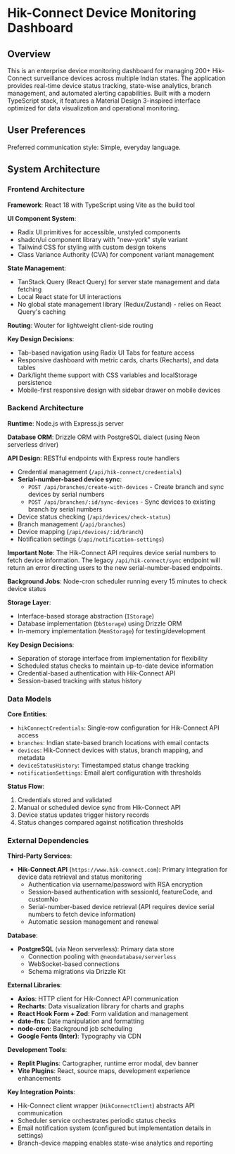 # Hik-Connect Device Monitoring Dashboard

## Overview

This is an enterprise device monitoring dashboard for managing 200+ Hik-Connect surveillance devices across multiple Indian states. The application provides real-time device status tracking, state-wise analytics, branch management, and automated alerting capabilities. Built with a modern TypeScript stack, it features a Material Design 3-inspired interface optimized for data visualization and operational monitoring.

## User Preferences

Preferred communication style: Simple, everyday language.

## System Architecture

### Frontend Architecture

**Framework**: React 18 with TypeScript using Vite as the build tool

**UI Component System**: 
- Radix UI primitives for accessible, unstyled components
- shadcn/ui component library with "new-york" style variant
- Tailwind CSS for styling with custom design tokens
- Class Variance Authority (CVA) for component variant management

**State Management**:
- TanStack Query (React Query) for server state management and data fetching
- Local React state for UI interactions
- No global state management library (Redux/Zustand) - relies on React Query's caching

**Routing**: Wouter for lightweight client-side routing

**Key Design Decisions**:
- Tab-based navigation using Radix UI Tabs for feature access
- Responsive dashboard with metric cards, charts (Recharts), and data tables
- Dark/light theme support with CSS variables and localStorage persistence
- Mobile-first responsive design with sidebar drawer on mobile devices

### Backend Architecture

**Runtime**: Node.js with Express.js server

**Database ORM**: Drizzle ORM with PostgreSQL dialect (using Neon serverless driver)

**API Design**: RESTful endpoints with Express route handlers
- Credential management (`/api/hik-connect/credentials`)
- **Serial-number-based device sync**:
  - `POST /api/branches/create-with-devices` - Create branch and sync devices by serial numbers
  - `POST /api/branches/:id/sync-devices` - Sync devices to existing branch by serial numbers
- Device status checking (`/api/devices/check-status`)
- Branch management (`/api/branches`)
- Device mapping (`/api/devices/:id/branch`)
- Notification settings (`/api/notification-settings`)

**Important Note**: The Hik-Connect API requires device serial numbers to fetch device information. The legacy `/api/hik-connect/sync` endpoint will return an error directing users to the new serial-number-based endpoints.

**Background Jobs**: Node-cron scheduler running every 15 minutes to check device status

**Storage Layer**:
- Interface-based storage abstraction (`IStorage`)
- Database implementation (`DbStorage`) using Drizzle ORM
- In-memory implementation (`MemStorage`) for testing/development

**Key Design Decisions**:
- Separation of storage interface from implementation for flexibility
- Scheduled status checks to maintain up-to-date device information
- Credential-based authentication with Hik-Connect API
- Session-based tracking with status history

### Data Models

**Core Entities**:
- `hikConnectCredentials`: Single-row configuration for Hik-Connect API access
- `branches`: Indian state-based branch locations with email contacts
- `devices`: Hik-Connect devices with status, branch mapping, and metadata
- `deviceStatusHistory`: Timestamped status change tracking
- `notificationSettings`: Email alert configuration with thresholds

**Status Flow**:
1. Credentials stored and validated
2. Manual or scheduled device sync from Hik-Connect API
3. Device status updates trigger history records
4. Status changes compared against notification thresholds

### External Dependencies

**Third-Party Services**:
- **Hik-Connect API** (`https://www.hik-connect.com`): Primary integration for device data retrieval and status monitoring
  - Authentication via username/password with RSA encryption
  - Session-based authentication with sessionId, featureCode, and customNo
  - Serial-number-based device retrieval (API requires device serial numbers to fetch device information)
  - Automatic session management and renewal

**Database**:
- **PostgreSQL** (via Neon serverless): Primary data store
  - Connection pooling with `@neondatabase/serverless`
  - WebSocket-based connections
  - Schema migrations via Drizzle Kit

**External Libraries**:
- **Axios**: HTTP client for Hik-Connect API communication
- **Recharts**: Data visualization library for charts and graphs
- **React Hook Form + Zod**: Form validation and management
- **date-fns**: Date manipulation and formatting
- **node-cron**: Background job scheduling
- **Google Fonts (Inter)**: Typography via CDN

**Development Tools**:
- **Replit Plugins**: Cartographer, runtime error modal, dev banner
- **Vite Plugins**: React, source maps, development experience enhancements

**Key Integration Points**:
- Hik-Connect client wrapper (`HikConnectClient`) abstracts API communication
- Scheduler service orchestrates periodic status checks
- Email notification system (configured but implementation details in settings)
- Branch-device mapping enables state-wise analytics and reporting
